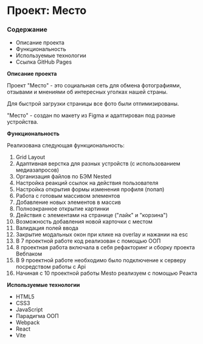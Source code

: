 # Проект: Место

### Содержание

* Описание проекта
* Функциональность
* Используемые технологии
* Ссылка GitHub Pages

**Описание проекта**

Проект "Место" - это социальная сеть для обмена фотографиями, отзывами и мнениями об интересных уголках нашей страны.

Для быстрой загрузки страницы все фото были отпимизированы.

"Место" - создан по макету из Figma и адаптирован под разные устройства.

**Функциональность**

Реализована следующая функциональность:
1. Grid Layout
2. Адаптивная верстка для разных устройств (с использованием медиазапросов)
3. Организация файлов по БЭМ Nested
4. Настройка реакций ссылок на действия пользователя
5. Настройка открытия формы изменения профиля (попап)
6. Работа с готовым массивом элементов
7. Добавление новых элементов в массив
8. Полноэкранное открытие картинки
9. Действия с элементами на странице ("лайк" и "корзина")
10. Возможность добавления новой карточки с местом
11. Валидация полей ввода
12. Закрытие модальных окон при клике на overlay и нажании на esc
13. В 7 проектной работе код реализован с помощью ООП
14. 8 проектная работа включала в себя рефакторинг и сборку проекта Вебпаком
15. В 9 проектной работе необходимо было подключение к серверу посредством работы с Api
16. Начиная с 10 проектной работы Mesto реализуем с помощью Реакта


**Используемые технологии**

* HTML5
* CSS3
* JavaScript
* Парадигма ООП
* Webpack
* React
* Vite